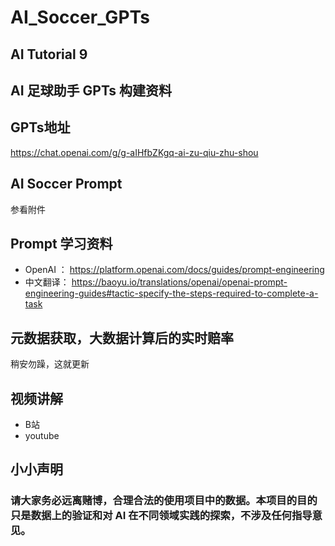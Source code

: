 # AI_Soccer_GPTs
## AI Tutorial 9 
## AI 足球助手 GPTs 构建资料

## GPTs地址
https://chat.openai.com/g/g-aIHfbZKgq-ai-zu-qiu-zhu-shou

## AI Soccer Prompt
参看附件

## Prompt 学习资料
* OpenAI ： https://platform.openai.com/docs/guides/prompt-engineering
* 中文翻译： https://baoyu.io/translations/openai/openai-prompt-engineering-guides#tactic-specify-the-steps-required-to-complete-a-task

## 元数据获取，大数据计算后的实时赔率
稍安勿躁，这就更新

## 视频讲解
* B站       
* youtube   

## 小小声明
### 请大家务必远离赌博，合理合法的使用项目中的数据。本项目的目的只是数据上的验证和对 AI 在不同领域实践的探索，不涉及任何指导意见。
